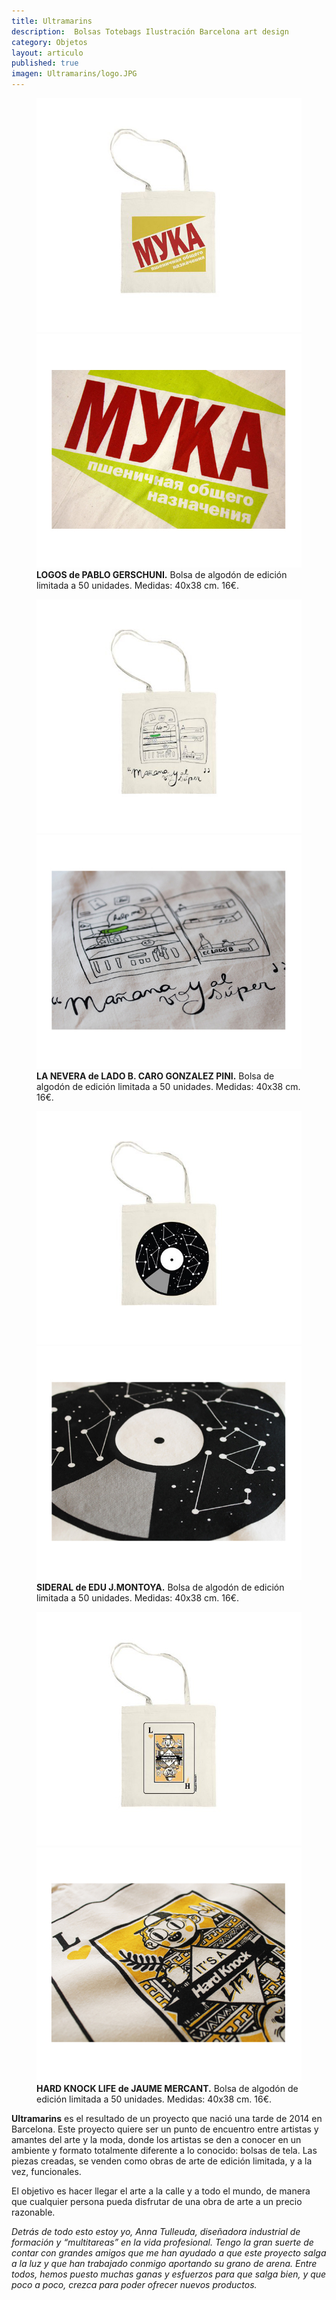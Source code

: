 ```yaml
---
title: Ultramarins
description:  Bolsas Totebags Ilustración Barcelona art design 
category: Objetos
layout: articulo
published: true
imagen: Ultramarins/logo.JPG
---
```


<figure class="half">
	<a href="/images/Ultramarins/LOGOS.jpg"><img src="/images/Ultramarins/LOGOS.jpg" alt="Totebags Lado B Ilustración diseño Barcelona "></a>
	<a href="/images/Ultramarins/2-Bossa-Detall-Pablo.jpg"><img src="/images/Ultramarins/2-Bossa-Detall-Pablo.jpg" alt="Totebags Pablo Gerschuni Ilustración diseño Barcelona"></a>
<figcaption><b> LOGOS  de PABLO GERSCHUNI.</b>
Bolsa de algodón de edición limitada a 50 unidades. Medidas: 40x38 cm. 16€.</figcaption>
</figure>


<figure class="half">
	<a href="/images/Ultramarins/LADOB.jpg"><img src="/images/Ultramarins/LADOB.jpg" alt="Totebags Lado B Ilustración diseño Barcelona"></a>
	<a href="/images/Ultramarins/1-Bossa-Caro.jpg"><img src="/images/Ultramarins/1-Bossa-Caro.jpg" alt="Totebags Lado B Ilustración diseño Barcelona"></a>
<figcaption><b>LA NEVERA de LADO B. CARO GONZALEZ PINI.</b>
Bolsa de algodón de edición limitada a 50 unidades. Medidas: 40x38 cm. 16€.</figcaption>
</figure>


<figure class="half">
	<a href="/images/Ultramarins/SIDERAL.jpg"><img src="/images/Ultramarins/SIDERAL.jpg" alt="Totebags Edu J. Montoya Ilustración diseño Barcelona"></a>
	<a href="/images/Ultramarins/Bossa-Detall-2-Edu.jpg"><img src="/images/Ultramarins/Bossa-Detall-2-Edu.jpg" alt="Totebags Edu J. Montoya Ilustración diseño Barcelona"></a>
<figcaption><b>SIDERAL de EDU J.MONTOYA.</b>
Bolsa de algodón de edición limitada a 50 unidades. Medidas: 40x38 cm. 16€.</figcaption>
</figure>


<figure class="half">
	<a href="/images/Ultramarins/Polak.jpg"><img src="/images/Ultramarins/Polak.jpg" alt="Totebags Lado B Ilustración diseño Barcelona "></a>
	<a href="/images/Ultramarins/2-Bossa-Detall-Jaume.jpg"><img src="/images/Ultramarins/2-Bossa-Detall-Jaume.jpg" alt="Totebags Jaume Mercant Ilustración diseño Barcelona"></a>
<figcaption><b> HARD KNOCK LIFE de JAUME MERCANT.</b>
Bolsa de algodón de edición limitada a 50 unidades. Medidas: 40x38 cm. 16€.</figcaption>
</figure>



**Ultramarins** es el resultado de un proyecto que nació una tarde de 2014 en Barcelona. Este proyecto quiere ser un punto de encuentro entre artistas y amantes del arte y la moda, donde los artistas se den a conocer en un ambiente y formato totalmente diferente a lo conocido: bolsas de tela. Las piezas creadas, se venden como obras de arte de edición limitada, y a la vez, funcionales.

El objetivo es hacer llegar el arte a la calle y a todo el mundo, de manera que cualquier persona pueda disfrutar de una obra de arte a un precio razonable. 


_Detrás de todo esto estoy yo, Anna Tulleuda, diseñadora industrial de formación y “multitareas” en la vida profesional. Tengo la gran suerte de contar con grandes amigos que me han ayudado a que este proyecto salga a la luz y que han trabajado conmigo aportando su grano de arena. Entre todos, hemos puesto muchas ganas y esfuerzos para que salga bien, y que poco a poco, crezca para poder ofrecer nuevos productos._


